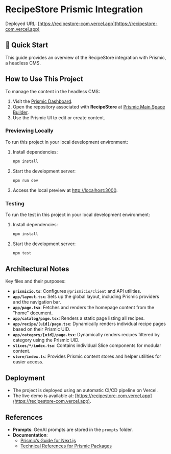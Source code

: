 # RecipeStore Prismic Integration

Deployed URL: [https://recipestore-com.vercel.app](https://recipestore-com.vercel.app)

## 🚀 Quick Start

This guide provides an overview of the RecipeStore integration with Prismic, a headless CMS.

## How to Use This Project

To manage the content in the headless CMS:

1. Visit the [Prismic Dashboard](https://prismic.io/dashboard).
2. Open the repository associated with **RecipeStore** at [Prismic Main Space Builder](https://recipestore-com.prismic.io/builder/working).
3. Use the Prismic UI to edit or create content.

### Previewing Locally

To run this project in your local development environment:

1. Install dependencies:
    ```sh
    npm install
    ```
2. Start the development server:
    ```sh
    npm run dev
    ```
3. Access the local preview at [http://localhost:3000](http://localhost:3000).

### Testing

To run the test in this project in your local development environment:

1. Install dependencies:
    ```sh
    npm install
    ```
2. Start the development server:
    ```sh
    npm test
    ```

## Architectural Notes

Key files and their purposes:

- **`prismicio.ts`**: Configures `@prismicio/client` and API utilities.
- **`app/layout.tsx`**: Sets up the global layout, including Prismic providers and the navigation bar.
- **`app/page.tsx`**: Fetches and renders the homepage content from the "home" document.
- **`app/catalog/page.tsx`**: Renders a static page listing all recipes.
- **`app/recipe/[uid]/page.tsx`**: Dynamically renders individual recipe pages based on their Prismic UID.
- **`app/category/[uid]/page.tsx`**: Dynamically renders recipes filtered by category using the Prismic UID.
- **`slices/*/index.tsx`**: Contains individual Slice components for modular content.
- **`store/index.ts`**: Provides Prismic content stores and helper utilities for easier access.

## Deployment

- The project is deployed using an automatic CI/CD pipeline on Vercel.
- The live demo is available at: [https://recipestore-com.vercel.app](https://recipestore-com.vercel.app).

## References

- **Prompts**: GenAI prompts are stored in the `prompts` folder.
- **Documentation**:
  - [Prismic’s Guide for Next.js](https://prismic.io/docs/technologies/nextjs)
  - [Technical References for Prismic Packages](https://prismic.io/docs/technologies/technical-references)

